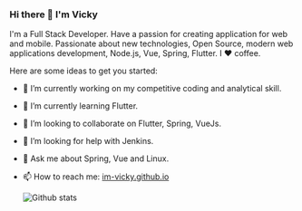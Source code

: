 ### Hi there 👋 I'm Vicky

I'm a Full Stack Developer. Have a passion for creating application for web and mobile. Passionate about new technologies, Open Source, modern web applications development, Node.js, Vue, Spring, Flutter. I ❤️ coffee.

Here are some ideas to get you started:

- 🔭 I’m currently working on my competitive coding and analytical skill.
- 🌱 I’m currently learning Flutter.
- 👯 I’m looking to collaborate on Flutter, Spring, VueJs.
- 🤔 I’m looking for help with Jenkins.
- 💬 Ask me about Spring, Vue and Linux.
- 📫 How to reach me: [im-vicky.github.io](https://im-vicky.github.io)
  <!-- - ⚡ Fun fact: -->

  ![Github stats](https://github-readme-stats.vercel.app/api?username=im-vicky&show_icons=true)
